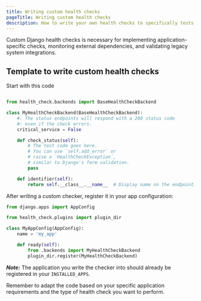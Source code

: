 ```yaml
---
title: Writing custom health checks
pageTitle: Writing custom health checks
description: How to write your own health checks to specifically tests aspects of your system when there isn't a standard or contrib health check already available.
---
```


Custom Django health checks is necessary for implementing application-specific checks,
monitoring external dependencies, and validating legacy system integrations.

## Template to write custom health checks

Start with this code

```python 

from health_check.backends import BaseHealthCheckBackend

class MyHealthCheckBackend(BaseHealthCheckBackend):
    #: The status endpoints will respond with a 200 status code
    #: even if the check errors.
    critical_service = False

    def check_status(self):
        # The test code goes here.
        # You can use `self.add_error` or
        # raise a `HealthCheckException`,
        # similar to Django's form validation.
        pass

    def identifier(self):
        return self.__class__.__name__  # Display name on the endpoint.
```

After writing a custom checker, register it in your app configuration:

```python
from django.apps import AppConfig

from health_check.plugins import plugin_dir

class MyAppConfig(AppConfig):
    name = 'my_app'

    def ready(self):
        from .backends import MyHealthCheckBackend
        plugin_dir.register(MyHealthCheckBackend)

```

***Note:***
The application you write the checker into should already be registered in your `INSTALLED_APPS`.

Remember to adapt the code based on your specific application requirements and the type of health check you want to perform. 
